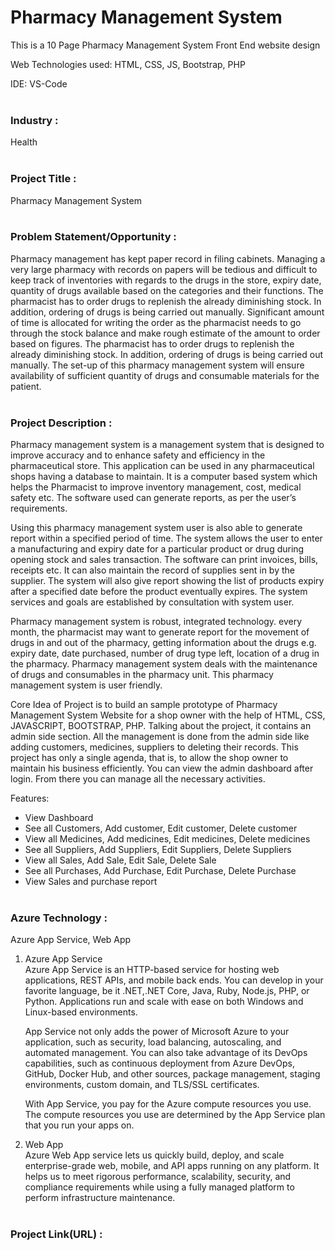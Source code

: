 # Pharmacy Management System
This is a 10 Page Pharmacy Management System Front End website design

Web Technologies used: HTML, CSS, JS, Bootstrap, PHP

IDE: VS-Code
<br><br>

### Industry :
Health
<br><br>

### Project Title :
Pharmacy Management System
<br><br>

### Problem Statement/Opportunity :
Pharmacy management has kept paper record in filing cabinets. Managing a very large pharmacy with records on papers will be tedious and difficult to keep track of inventories with regards to the drugs in the store, expiry date, quantity of drugs available based on the categories and their functions. The pharmacist has to order drugs to replenish the already diminishing stock. In addition, ordering of drugs is being carried out manually. Significant amount of time is allocated for writing the order as the pharmacist needs to go through the stock balance and make rough estimate of the amount to order based on figures. The pharmacist has to order drugs to replenish the already diminishing stock. In addition, ordering of drugs is being carried out manually. The set-up of this pharmacy management system will ensure availability of sufficient quantity of drugs and consumable materials for the patient. 
<br><br>

### Project Description :
Pharmacy management system is a management system that is designed to improve accuracy and to enhance safety and efficiency in the pharmaceutical store. This application can be used in any pharmaceutical shops having a database to maintain. It is a computer based system which helps the Pharmacist to improve inventory management, cost, medical safety etc. The software used can generate reports, as per the user’s requirements.

Using this pharmacy management system user is also able to generate report within a specified period of time. The system allows the user to enter a manufacturing and expiry date for a particular product or drug during opening stock and sales transaction. The software can print invoices, bills, receipts etc. It can also maintain the record of supplies sent in by the supplier. The system will also give report showing the list of products expiry after a specified date before the product eventually expires. The system services and goals are established by consultation with system user. 

Pharmacy management system is robust, integrated technology. every month, the pharmacist may want to generate report for the movement of drugs in and out of the pharmacy, getting information about the drugs e.g. expiry date, date purchased, number of drug type left, location of a drug in the pharmacy. Pharmacy management system deals with the maintenance of drugs and consumables in the pharmacy unit. This pharmacy management system is user friendly.

Core Idea of Project is to build an sample prototype of Pharmacy Management System Website for a shop owner with the help of HTML, CSS, JAVASCRIPT, BOOTSTRAP, PHP. Talking about the project, it contains an admin side section. All the management is done from the admin side like adding customers, medicines, suppliers to deleting their records. This project has only a single agenda, that is, to allow the shop owner to maintain his business efficiently. You can view the admin dashboard after login. From there you can manage all the necessary activities.

Features:
* View Dashboard
* See all Customers, Add customer, Edit customer, Delete customer
* View all Medicines, Add medicines, Edit medicines, Delete medicines
* See all Suppliers, Add Suppliers, Edit Suppliers, Delete Suppliers
* View all Sales, Add Sale, Edit Sale, Delete Sale
* See all Purchases, Add Purchase, Edit Purchase, Delete Purchase
* View Sales and purchase report
<br><br>

### Azure Technology :
Azure App Service, Web App

1. Azure App Service<br>
   Azure App Service is an HTTP-based service for hosting web applications, REST APIs, and mobile back ends. You can develop in your favorite language, be it .NET,.NET Core, Java, Ruby, Node.js, PHP, or Python. Applications run and scale with ease on both Windows and Linux-based environments.

   App Service not only adds the power of Microsoft Azure to your application, such as security, load balancing, autoscaling, and automated management. You can also  take advantage of its DevOps capabilities, such as continuous deployment from Azure DevOps, GitHub, Docker Hub, and other sources, package management, staging environments, custom domain, and TLS/SSL certificates.

   With App Service, you pay for the Azure compute resources you use. The compute resources you use are determined by the App Service plan that you run your apps on.

2. Web App<br>
   Azure Web App service lets us quickly build, deploy, and scale enterprise-grade web, mobile, and API apps running on any platform. It helps us to meet rigorous performance, scalability, security, and compliance requirements while using a fully managed platform to perform infrastructure maintenance.
<br><br>

### Project Link(URL) :





